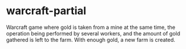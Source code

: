 # warcraft-partial
Warcraft game where gold is taken from a mine at the same time, the operation being performed by several workers, and the amount of gold gathered is left to the farm. With enough gold, a new farm is created.
